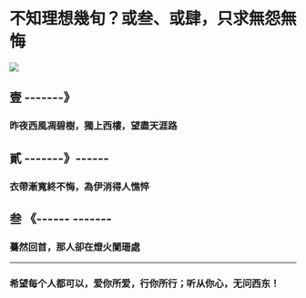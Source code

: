 # 不知理想幾旬？或叁、或肆，只求無怨無悔

![](https://github.com/victory1355/victory1355.github.io/blob/master/resume/victory.jpg)




## 壹 -------》

### 昨夜西風凋碧樹，獨上西樓，望盡天涯路

## 貳 -------》------

### 衣帶漸寬終不悔，為伊消得人憔悴

## 叁 《------ -------

###  驀然回首，那人卻在燈火闌珊處

------------------------------
### 希望每个人都可以，爱你所爱，行你所行；听从你心，无问西东！

